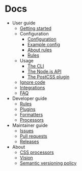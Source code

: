 # Docs

-   User guide
    -   [Getting started](user-guide/getting-started.md)
    -   Configuration
        -   [Configuration](user-guide/configuration/configuration.md)
        -   [Example config](user-guide/configuration/example-config.md)
        -   [About rules](user-guide/configuration/about-rules.md)
        -   [Rules](user-guide/configuration/rules.md)
    -   Usage
        -   [The CLI](user-guide/usage/cli.md)
        -   [The Node.js API](user-guide/usage/node-api.md)
        -   [The PostCSS plugin](user-guide/usage/postcss-plugin.md)
    -   [Ignore code](user-guide/ignore-code.md)
    -   [Integrations](user-guide/integrations.md)
    -   [FAQ](user-guide/faq.md)
-   Developer guide
    -   [Rules](developer-guide/rules.md)
    -   [Plugins](developer-guide/plugins.md)
    -   [Formatters](developer-guide/formatters.md)
    -   [Processors](developer-guide/processors.md)
-   Maintainer guide
    -   [Issues](maintainer-guide/issues.md)
    -   [Pull requests](maintainer-guide/pull-requests.md)
    -   [Releases](maintainer-guide/releases.md)
-   About
    -   [CSS processors](about/css-processors.md)
    -   [Vision](about/vision.md)
    -   [Semantic versioning policy](about/semantic-versioning.md)
